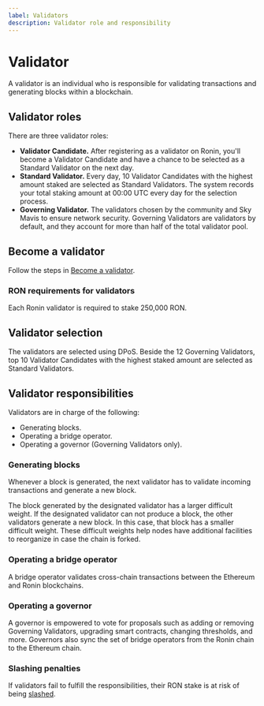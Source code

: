 ```yaml
---
label: Validators
description: Validator role and responsibility
---
```


# Validator
A validator is an individual who is responsible for validating transactions and generating blocks within a blockchain. 

## Validator roles

There are three validator roles:
* **Validator Candidate.** After registering as a validator on Ronin, you'll become a Validator Candidate and have a chance to be selected as a Standard Validator on the next day.
* **Standard Validator.** Every day, 10 Validator Candidates with the highest amount staked are selected as Standard Validators. The system records your total staking amount at 00:00 UTC every day for the selection process. 
* **Governing Validator.** The validators chosen by the community and Sky Mavis to ensure network security. Governing Validators are validators by default, and they account for more than half of the total validator pool.

## Become a validator
Follow the steps in [Become a validator](./../../validators/onboarding/become-validator.mdx).

### RON requirements for validators
Each Ronin validator is required to stake 250,000 RON.

## Validator selection
The validators are selected using DPoS. Beside the 12 Governing Validators, top 10 Validator Candidates with the highest staked amount are selected as Standard Validators.

## Validator responsibilities
Validators are in charge of the following:
* Generating blocks.
* Operating a bridge operator.
* Operating a governor (Governing Validators only).

### Generating blocks
Whenever a block is generated, the next validator has to validate incoming transactions and generate a new block.

The block generated by the designated validator has a larger difficult weight. If the designated validator can not produce a block, the other validators generate a new block. In this case, that block has a smaller difficult weight. These difficult weights help nodes have additional facilities to reorganize in case the chain is forked.

### Operating a bridge operator
A bridge operator validates cross-chain transactions between the Ethereum and Ronin blockchains. 

### Operating a governor
A governor is empowered to vote for proposals such as adding or removing Governing Validators, upgrading smart contracts, changing thresholds, and more. Governors also sync the set of bridge operators from the Ronin chain to the Ethereum chain.

### Slashing penalties
If validators fail to fulfill the responsibilities, their RON stake is at risk of being [slashed](../../validators/slashing/slashing.mdx).
